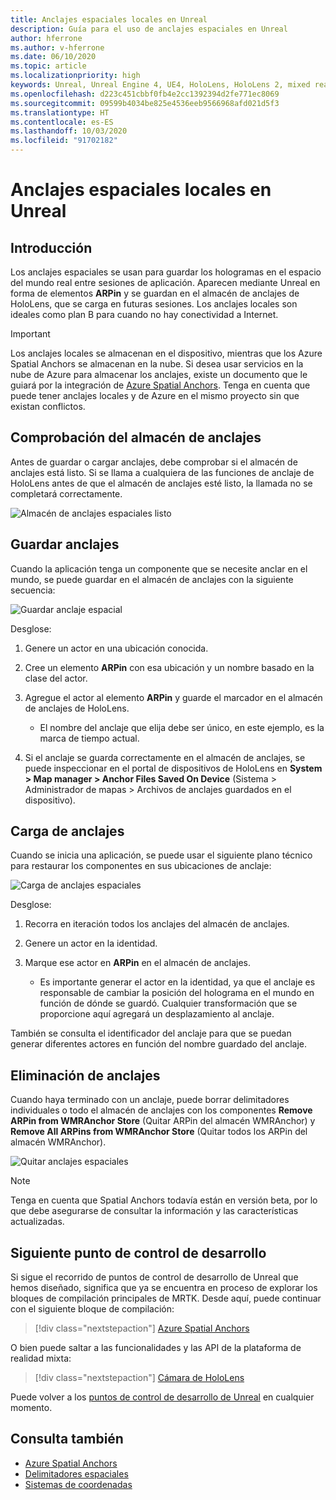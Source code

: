 ```yaml
---
title: Anclajes espaciales locales en Unreal
description: Guía para el uso de anclajes espaciales en Unreal
author: hferrone
ms.author: v-hferrone
ms.date: 06/10/2020
ms.topic: article
ms.localizationpriority: high
keywords: Unreal, Unreal Engine 4, UE4, HoloLens, HoloLens 2, mixed reality, development, features, documentation, guides, holograms, spatial anchors
ms.openlocfilehash: d223c451cbbf0fb4e2cc1392394d2fe771ec8069
ms.sourcegitcommit: 09599b4034be825e4536eeb9566968afd021d5f3
ms.translationtype: HT
ms.contentlocale: es-ES
ms.lasthandoff: 10/03/2020
ms.locfileid: "91702182"
---
```

# <a name="local-spatial-anchors-in-unreal"></a>Anclajes espaciales locales en Unreal

## <a name="overview"></a>Introducción

Los anclajes espaciales se usan para guardar los hologramas en el espacio del mundo real entre sesiones de aplicación. Aparecen mediante Unreal en forma de elementos **ARPin** y se guardan en el almacén de anclajes de HoloLens, que se carga en futuras sesiones. Los anclajes locales son ideales como plan B para cuando no hay conectividad a Internet.

> [!IMPORTANT]
> Los anclajes locales se almacenan en el dispositivo, mientras que los Azure Spatial Anchors se almacenan en la nube. Si desea usar servicios en la nube de Azure para almacenar los anclajes, existe un documento que le guiará por la integración de [Azure Spatial Anchors](unreal-azure-spatial-anchors.md). Tenga en cuenta que puede tener anclajes locales y de Azure en el mismo proyecto sin que existan conflictos.

## <a name="checking-the-anchor-store"></a>Comprobación del almacén de anclajes

Antes de guardar o cargar anclajes, debe comprobar si el almacén de anclajes está listo.  Si se llama a cualquiera de las funciones de anclaje de HoloLens antes de que el almacén de anclajes esté listo, la llamada no se completará correctamente.  

![Almacén de anclajes espaciales listo](images/unreal-spatialanchors-store-ready.PNG)

## <a name="saving-anchors"></a>Guardar anclajes

Cuando la aplicación tenga un componente que se necesite anclar en el mundo, se puede guardar en el almacén de anclajes con la siguiente secuencia: 

![Guardar anclaje espacial](images/unreal-spatialanchors-save.PNG)

Desglose:
1. Genere un actor en una ubicación conocida.
2. Cree un elemento **ARPin** con esa ubicación y un nombre basado en la clase del actor. 
3. Agregue el actor al elemento **ARPin** y guarde el marcador en el almacén de anclajes de HoloLens.  
    * El nombre del anclaje que elija debe ser único, en este ejemplo, es la marca de tiempo actual. 

4. Si el anclaje se guarda correctamente en el almacén de anclajes, se puede inspeccionar en el portal de dispositivos de HoloLens en **System > Map manager > Anchor Files Saved On Device** (Sistema > Administrador de mapas > Archivos de anclajes guardados en el dispositivo). 

## <a name="loading-anchors"></a>Carga de anclajes

Cuando se inicia una aplicación, se puede usar el siguiente plano técnico para restaurar los componentes en sus ubicaciones de anclaje:

![Carga de anclajes espaciales](images/unreal-spatialanchors-load.PNG)

Desglose:
1. Recorra en iteración todos los anclajes del almacén de anclajes. 
2. Genere un actor en la identidad.
3. Marque ese actor en **ARPin** en el almacén de anclajes.  

    * Es importante generar el actor en la identidad, ya que el anclaje es responsable de cambiar la posición del holograma en el mundo en función de dónde se guardó. Cualquier transformación que se proporcione aquí agregará un desplazamiento al anclaje. 

También se consulta el identificador del anclaje para que se puedan generar diferentes actores en función del nombre guardado del anclaje. 

## <a name="removing-anchors"></a>Eliminación de anclajes 

Cuando haya terminado con un anclaje, puede borrar delimitadores individuales o todo el almacén de anclajes con los componentes **Remove ARPin from WMRAnchor Store** (Quitar ARPin del almacén WMRAnchor) y **Remove All ARPins from WMRAnchor Store** (Quitar todos los ARPin del almacén WMRAnchor).

![Quitar anclajes espaciales](images/unreal-spatialanchors-remove.PNG)

> [!NOTE]
> Tenga en cuenta que Spatial Anchors todavía están en versión beta, por lo que debe asegurarse de consultar la información y las características actualizadas.

## <a name="next-development-checkpoint"></a>Siguiente punto de control de desarrollo

Si sigue el recorrido de puntos de control de desarrollo de Unreal que hemos diseñado, significa que ya se encuentra en proceso de explorar los bloques de compilación principales de MRTK. Desde aquí, puede continuar con el siguiente bloque de compilación: 

> [!div class="nextstepaction"]
> [Azure Spatial Anchors](unreal-azure-spatial-anchors.md)

O bien puede saltar a las funcionalidades y las API de la plataforma de realidad mixta:

> [!div class="nextstepaction"]
> [Cámara de HoloLens](unreal-hololens-camera.md)

Puede volver a los [puntos de control de desarrollo de Unreal](unreal-development-overview.md#2-core-building-blocks) en cualquier momento.

## <a name="see-also"></a>Consulta también
* [Azure Spatial Anchors](unreal-azure-spatial-anchors.md)
* [Delimitadores espaciales](../../design/spatial-anchors.md)
* [Sistemas de coordenadas](../../design/coordinate-systems.md)
